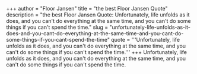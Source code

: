 +++
author = "Floor Jansen"
title = "the best Floor Jansen Quote"
description = "the best Floor Jansen Quote: Unfortunately, life unfolds as it does, and you can't do everything at the same time, and you can't do some things if you can't spend the time."
slug = "unfortunately-life-unfolds-as-it-does-and-you-cant-do-everything-at-the-same-time-and-you-cant-do-some-things-if-you-cant-spend-the-time"
quote = '''Unfortunately, life unfolds as it does, and you can't do everything at the same time, and you can't do some things if you can't spend the time.'''
+++
Unfortunately, life unfolds as it does, and you can't do everything at the same time, and you can't do some things if you can't spend the time.
